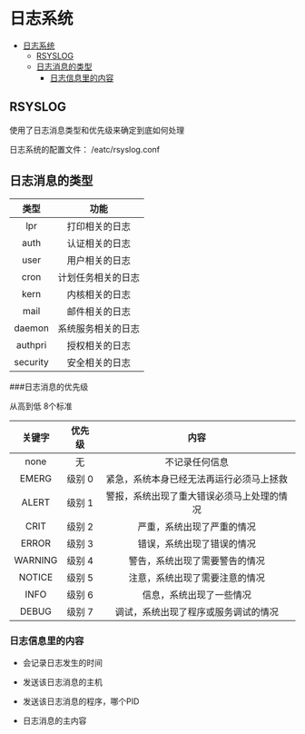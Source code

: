 [//]: # (哈哈我是注释，不会在浏览器中显示。
  Date: 2022-01-19 20:19:10
  LastEditors: gyg
  LastEditTime: 2022-01-19 20:29:00
  FilePath: \test\1_19@日志系统.mm.md
)

# 日志系统 

<!-- @import "[TOC]" {cmd="toc" depthFrom=1 depthTo=6 orderedList=false} -->

<!-- code_chunk_output -->

- [日志系统](#日志系统)
  - [RSYSLOG](#rsyslog)
  - [日志消息的类型](#日志消息的类型)
    - [日志信息里的内容](#日志信息里的内容)

<!-- /code_chunk_output -->

## RSYSLOG

使用了日志消息类型和优先级来确定到底如何处理

日志系统的配置文件： /eatc/rsyslog.conf

## 日志消息的类型

|   类型   |        功能        |
| :------: | :----------------: |
|   lpr    |   打印相关的日志   |
|   auth   |   认证相关的日志   |
|   user   |   用户相关的日志   |
|   cron   | 计划任务相关的日志 |
|   kern   |   内核相关的日志   |
|   mail   |   邮件相关的日志   |
|  daemon  | 系统服务相关的日志 |
| authpri  |   授权相关的日志   |
| security |   安全相关的日志   |

###日志消息的优先级

从高到低 8个标准

| 关键字  | 优先级 |                    内容                    |
| :-----: | :----: | :----------------------------------------: |
|  none   |   无   |               不记录任何信息               |
|  EMERG  | 级别 0 |  紧急，系统本身已经无法再运行必须马上拯救  |
|  ALERT  | 级别 1 | 警报，系统出现了重大错误必须马上处理的情况 |
|  CRIT   | 级别 2 |         严重，系统出现了严重的情况         |
|  ERROR  | 级别 3 |         错误，系统出现了错误的情况         |
| WARNING | 级别 4 |       警告，系统出现了需要警告的情况       |
| NOTICE  | 级别 5 |       注意，系统出现了需要注意的情况       |
|  INFO   | 级别 6 |          信息，系统出现了一些情况          |
|  DEBUG  | 级别 7 |    调试，系统出现了程序或服务调试的情况    |

### 日志信息里的内容

- 会记录日志发生的时间

- 发送该日志消息的主机

- 发送该日志消息的程序，哪个PID

- 日志消息的主内容
